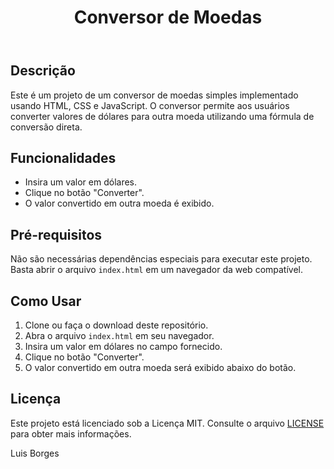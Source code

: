 <body>
    <header>
        <h1>Conversor de Moedas</h1>
    </header>
    <main>
        <section>
            <h2>Descrição</h2>
            <p>Este é um projeto de um conversor de moedas simples implementado usando HTML, CSS e JavaScript. O conversor permite aos usuários converter valores de dólares para outra moeda utilizando uma fórmula de conversão direta.</p>
        </section>
        <section>
            <h2>Funcionalidades</h2>
            <ul>
                <li>Insira um valor em dólares.</li>
                <li>Clique no botão "Converter".</li>
                <li>O valor convertido em outra moeda é exibido.</li>
            </ul>
        </section>
        <section>
            <h2>Pré-requisitos</h2>
            <p>Não são necessárias dependências especiais para executar este projeto. Basta abrir o arquivo <code>index.html</code> em um navegador da web compatível.</p>
        </section>
        <section>
            <h2>Como Usar</h2>
            <ol>
                <li>Clone ou faça o download deste repositório.</li>
                <li>Abra o arquivo <code>index.html</code> em seu navegador.</li>
                <li>Insira um valor em dólares no campo fornecido.</li>
                <li>Clique no botão "Converter".</li>
                <li>O valor convertido em outra moeda será exibido abaixo do botão.</li>
            </ol>
        </section>
        <section>
            <h2>Licença</h2>
            <p>Este projeto está licenciado sob a Licença MIT. Consulte o arquivo <a href="LICENSE">LICENSE</a> para obter mais informações.</p>
        </section>
    </main>
    <footer>
        <p>Luis Borges</p>
    </footer>
</body>
